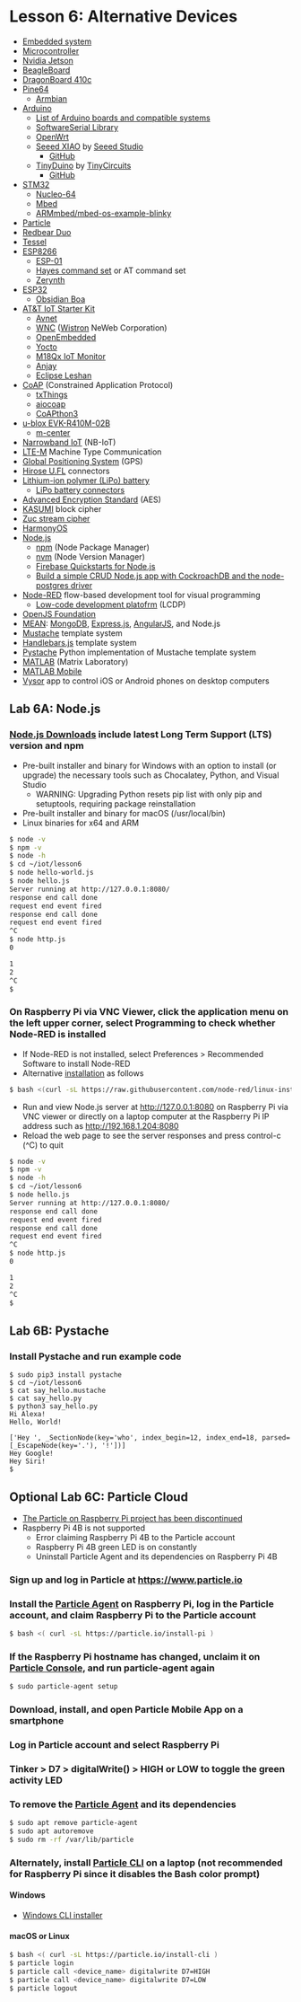 # Lesson 6: Alternative Devices

* [Embedded system](https://en.wikipedia.org/wiki/Embedded_system)
* [Microcontroller](https://en.wikipedia.org/wiki/Microcontroller)
* [Nvidia Jetson](https://en.wikipedia.org/wiki/Nvidia_Jetson)
* [BeagleBoard](https://en.wikipedia.org/wiki/BeagleBoard)
* [DragonBoard 410c](https://developer.qualcomm.com/hardware/dragonboard-410c)
* [Pine64](https://en.wikipedia.org/wiki/Pine64)
  * [Armbian](https://en.wikipedia.org/wiki/Armbian)
* [Arduino](https://en.wikipedia.org/wiki/Arduino)
  * [List of Arduino boards and compatible systems](https://en.wikipedia.org/wiki/List_of_Arduino_boards_and_compatible_systems)
  * [SoftwareSerial Library](https://www.arduino.cc/en/Reference/softwareSerial)
  * [OpenWrt](https://en.wikipedia.org/wiki/OpenWrt)
  * [Seeed XIAO](https://wiki.seeedstudio.com/Seeeduino-XIAO/) by [Seeed Studio](https://www.seeed.cc/)
    * [GitHub](https://github.com/Seeed-Studio)
  * [TinyDuino](https://tinycircuits.com/products/tinyduino-processor-board) by [TinyCircuits](https://tinycircuits.com/)
    * [GitHub](https://github.com/TinyCircuits)
* [STM32](https://en.wikipedia.org/wiki/STM32)
  * [Nucleo-64](https://www.st.com/en/evaluation-tools/nucleo-f072rb.html)
  * [Mbed](https://en.wikipedia.org/wiki/Mbed)
  * [ARMmbed/mbed-os-example-blinky](https://github.com/ARMmbed/mbed-os-example-blinky)
* [Particle](https://www.particle.io/)
* [Redbear Duo](https://github.com/redbear/Duo)
* [Tessel](https://tessel.github.io/t2-start/)
* [ESP8266](https://en.wikipedia.org/wiki/ESP8266)
  * [ESP-01](https://jayconsystems.com/blog/getting-started-with-the-esp8266-esp-01)
  * [Hayes command set](https://en.wikipedia.org/wiki/Hayes_command_set) or AT command set
  * [Zerynth](https://en.wikipedia.org/wiki/Zerynth)
* [ESP32](https://en.wikipedia.org/wiki/ESP32)
  * [Obsidian Boa](https://github.com/gregdavill/obsidian-boa)
* [AT&T IoT Starter Kit](https://github.com/att-iotstarterkits/sk2-Users-Guide)
  * [Avnet](https://en.wikipedia.org/wiki/Avnet)
  * [WNC](https://www.wnc.com.tw/) ([Wistron](https://en.wikipedia.org/wiki/Wistron) NeWeb Corporation)
  * [OpenEmbedded](https://en.wikipedia.org/wiki/OpenEmbedded)
  * [Yocto](https://en.wikipedia.org/wiki/Yocto_Project)
  * [M18Qx IoT Monitor](https://github.com/Avnet/M18QxIotMonitor)
  * [Anjay](https://github.com/AVSystem/Anjay)
  * [Eclipse Leshan](https://github.com/eclipse/leshan)
* [CoAP](https://en.wikipedia.org/wiki/Constrained_Application_Protocol) (Constrained Application Protocol)
  * [txThings](https://github.com/mwasilak/txThings)
  * [aiocoap](https://github.com/chrysn/aiocoap)
  * [CoAPthon3](https://github.com/Tanganelli/CoAPthon3)
* [u-blox EVK-R410M-02B](https://www.u-blox.com/en/product/evk-r4)
  * [m-center](https://www.u-blox.com/en/product/m-center)
* [Narrowband IoT](https://en.wikipedia.org/wiki/Narrowband_IoT) (NB-IoT)
* [LTE-M](https://en.wikipedia.org/wiki/LTE-M) Machine Type Communication
* [Global Positioning System](https://en.wikipedia.org/wiki/Global_Positioning_System) (GPS)
* [Hirose U.FL](https://en.wikipedia.org/wiki/Hirose_U.FL) connectors
* [Lithium-ion polymer (LiPo) battery](https://en.wikipedia.org/wiki/Lithium_polymer_battery)
  * [LiPo battery connectors](https://www.lipolbattery.com/li-po-battery-connectors.html)
* [Advanced Encryption Standard](https://en.wikipedia.org/wiki/Advanced_Encryption_Standard) (AES)
* [KASUMI](https://en.wikipedia.org/wiki/KASUMI) block cipher
* [Zuc stream cipher](https://en.wikipedia.org/wiki/Zuc_stream_cipher)
* [HarmonyOS](https://en.wikipedia.org/wiki/HarmonyOS)
* [Node.js](https://en.wikipedia.org/wiki/Node.js)
  * [npm](https://en.wikipedia.org/wiki/Npm_(software)) (Node Package Manager)
  * [nvm](https://github.com/nvm-sh/nvm) (Node Version Manager)
  * [Firebase Quickstarts for Node.js](https://github.com/firebase/quickstart-nodejs)
  * [Build a simple CRUD Node.js app with CockroachDB and the node-postgres driver](https://www.cockroachlabs.com/docs/stable/build-a-nodejs-app-with-cockroachdb.html)
* [Node-RED](https://en.wikipedia.org/wiki/Node-RED) flow-based development tool for visual programming
  * [Low-code development platofrm](https://en.wikipedia.org/wiki/Low-code_development_platform) (LCDP)
* [OpenJS Foundation](https://en.wikipedia.org/wiki/OpenJS_Foundation#JS_Foundation)
* [MEAN](https://en.wikipedia.org/wiki/MEAN_(solution_stack)): [MongoDB](https://en.wikipedia.org/wiki/MongoDB), [Express.js](https://en.wikipedia.org/wiki/Express.js), [AngularJS](https://en.wikipedia.org/wiki/AngularJS), and Node.js
* [Mustache](https://en.wikipedia.org/wiki/Mustache_(template_system)) template system
* [Handlebars.js](https://handlebarsjs.com/) template system
* [Pystache](https://github.com/defunkt/pystache) Python implementation of Mustache template system
* [MATLAB](https://en.wikipedia.org/wiki/MATLAB) (Matrix Laboratory)
* [MATLAB Mobile](https://www.mathworks.com/products/matlab-mobile.html)
* [Vysor](https://github.com/koush/vysor.io) app to control iOS or Android phones on desktop computers

## Lab 6A: Node.js

### [Node.js Downloads](https://nodejs.org/en/download/) include latest Long Term Support (LTS) version and npm
* Pre-built installer and binary for Windows with an option to install (or upgrade) the necessary tools such as Chocalatey, Python, and Visual Studio
  * WARNING: Upgrading Python resets pip list with only pip and setuptools, requiring package reinstallation
* Pre-built installer and binary for macOS (/usr/local/bin)
* Linux binaries for x64 and ARM
```sh
$ node -v
$ npm -v
$ node -h
$ cd ~/iot/lesson6
$ node hello-world.js
$ node hello.js
Server running at http://127.0.0.1:8080/
response end call done
request end event fired
response end call done
request end event fired
^C
$ node http.js
0

1
2
^C
$
```
### On Raspberry Pi via VNC Viewer, click the application menu on the left upper corner, select Programming to check whether Node-RED is installed
* If Node-RED is not installed, select Preferences > Recommended Software to install Node-RED
* Alternative [installation](https://nodered.org/docs/getting-started/raspberrypi) as follows
```sh
$ bash <(curl -sL https://raw.githubusercontent.com/node-red/linux-installers/master/deb/update-nodejs-and-nodered)
```
* Run and view Node.js server at http://127.0.0.1:8080 on Raspberry Pi via VNC viewer or directly on a laptop computer at the Raspberry Pi IP address such as http://192.168.1.204:8080
* Reload the web page to see the server responses and press control-c (^C) to quit
```sh
$ node -v
$ npm -v
$ node -h
$ cd ~/iot/lesson6
$ node hello.js
Server running at http://127.0.0.1:8080/
response end call done
request end event fired
response end call done
request end event fired
^C
$ node http.js
0

1
2
^C
$
```
## Lab 6B: Pystache

### Install Pystache and run example code
```
$ sudo pip3 install pystache
$ cd ~/iot/lesson6
$ cat say_hello.mustache
$ cat say_hello.py
$ python3 say_hello.py
Hi Alexa!
Hello, World!

['Hey ', _SectionNode(key='who', index_begin=12, index_end=18, parsed=[_EscapeNode(key='.'), '!'])]
Hey Google!
Hey Siri!
$
```

## Optional Lab 6C: Particle Cloud

* [The Particle on Raspberry Pi project has been discontinued](https://docs.particle.io/raspberry-pi/)
* Raspberry Pi 4B is not supported
  * Error claiming Raspberry Pi 4B to the Particle account
  * Raspberry Pi 4B green LED is on constantly
  * Uninstall Particle Agent and its dependencies on Raspberry Pi 4B

### Sign up and log in Particle at https://www.particle.io

### Install the [Particle Agent](https://prerelease-docs.particle.io/reference/discontinued/particle-agent/) on Raspberry Pi, log in the Particle account, and claim Raspberry Pi to the Particle account
```sh
$ bash <( curl -sL https://particle.io/install-pi )
```
### If the Raspberry Pi hostname has changed, unclaim it on [Particle Console](https://console.particle.io/devices), and run particle-agent again
```sh
$ sudo particle-agent setup
```
### Download, install, and open Particle Mobile App on a smartphone

### Log in Particle account and select Raspberry Pi

### Tinker > D7 > digitalWrite() > HIGH or LOW to toggle the green activity LED

### To remove the [Particle Agent](https://prerelease-docs.particle.io/reference/discontinued/particle-agent/) and its dependencies
```sh
$ sudo apt remove particle-agent
$ sudo apt autoremove
$ sudo rm -rf /var/lib/particle
```

### Alternately, install [Particle CLI](https://docs.particle.io/tutorials/developer-tools/cli/) on a laptop (not recommended for Raspberry Pi since it disables the Bash color prompt)

#### Windows

* [Windows CLI installer](https://binaries.particle.io/cli/installer/windows/ParticleCLISetup.exe)

#### macOS or Linux

```sh
$ bash <( curl -sL https://particle.io/install-cli )
$ particle login
$ particle call <device_name> digitalwrite D7=HIGH
$ particle call <device_name> digitalwrite D7=LOW
$ particle logout
```
